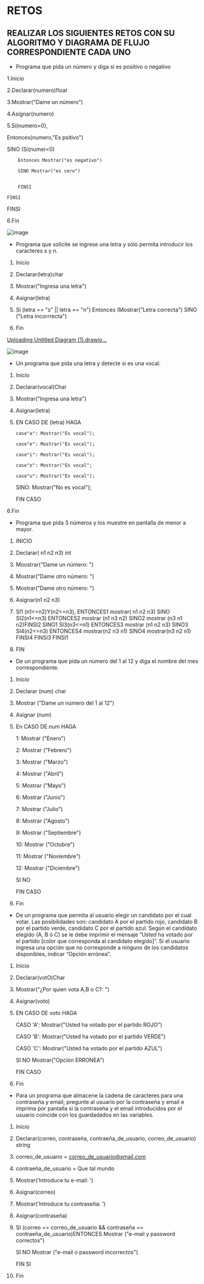 # RETOS
## REALIZAR LOS SIGUIENTES RETOS CON SU ALGORITMO Y DIAGRAMA DE FLUJO CORRESPONDIENTE CADA UNO 

* Programa que pida un número y diga si es positivo o negativo

1.Inicio

2.Declarar(numero)float

3.Mostrar("Dame un número")

4.Asignar(numero)

5.Si(numero>0),
  
  Entonces(numero,"Es psitivo") 
 
  SINO (Si(numer<0)
        
        Entonces Mostrar("es negativo")
        
        SINO Mostrar("es cero")


        FINSI 
    
    FINSI 
  
  FINSI
 
 6.Fin
  
![image](https://user-images.githubusercontent.com/101203503/161176022-bb764430-b3a5-4424-bd97-52e7816c2022.png)





* Programa que solicite se ingrese una letra y sólo permita introducir los caracteres s y n.

1. Inicio

2. Declarar(letra)char  

3. Mostrar("Ingresa una letra")

4. Asignar(letra)

5. Si (letra == "s" || letra == "n") Entonces (Mostrar("Letra correcta") SINO ("Letra incorrrecta")

6. Fin  

[Uploading Untitled Diagram (1).drawio…]()


![image](https://user-images.githubusercontent.com/101203503/161177985-fe4ca862-f041-401d-99ab-86ae1557c111.png)


* Un programa que pida una letra y detecte si es una vocal. 

1. Inicio

2. Declarar(vocal)Char

3. Mostrar("Ingresa una letra")

4. Asignar(letra)

5. EN CASO DE (letra) HAGA      
 
       case"a": Mostrar("Es vocal"); 
       
       case"e": Mostrar("Es vocal"); 
       
       case"i": Mostrar("Es vocal");
       
       case"o": Mostrar("Es vocal";
       
       case"u": Mostrar("Es vocal"); 
   
   SINO: Mostrar("No es vocal");
   
   FIN CASO
   
 6.Fin  
    



* Programa que pida 3 números y los muestre en pantalla de menor a mayor.  

1. INICIO
 
2. Declarar( n1 n2 n3) int

3. Moostrar("Dame un número: ")

4. Mostrar("Dame otro número: ")

5. Mostrar("Dame otro número: ")

6. Asignar(n1 n2 n3)

7. SI1 (n1<=n2)Y(n2<=n3), ENTONCES1 mostrar( n1 n2 n3) SINO SI2(n1<=n3) ENTONCES2 mostrar (n1 n3 n2) SINO2 mostrar (n3 n1 n2)FINSI2 SINO1
SI3(n3<=n1) ENTONCES3 mostrar (n1 n2 n3) SINO3 SI4(n2<=n3) ENTONCES4 mostrar(n2 n3 n1) SINO4 mostrar(n3 n2 n1) FINSI4 FINSI3 FINSI1

8. FIN

* De un programa que pida un número del 1 al 12 y diga el nombre del mes correspondiente.
 
1. Inicio

2. Declarar (num) char

3. Mostrar ("Dame un número del 1 al 12")

4. Asignar (num)

5. En CASO DE num HAGA
   
   1: Mostrar ("Enero")
   
   2: Mostrar ("Febrero")
   
   3: Mostrar ("Marzo")
   
   4: Mostrar ("Abril")
   
   5: Mostrar ("Mayo")
   
   6: Mostrar ("Junio")
   
   7: Mostrar ("Julio")
   
   8: Mostrar ("Agosto")
   
   9: Mostrar ("Septiembre")
   
   10: Mostrar ("Octubre")
   
   11: Mostrar ("Noviembre")
   
   12: Mostrar ("Diciembre")
   
   SI NO   
   
   FIN CASO

6. Fin  


* De un programa que permita al usuario elegir un candidato por el cual votar. Las posibilidades son: candidato A por el partido rojo, candidato B por el partido verde, candidato C por el partido azul. Según el candidato elegido (A, B ó C) se le debe imprimir el mensaje “Usted ha votado por el partido [color que corresponda al candidato elegido]”. Si el usuario ingresa una opción que no corresponde a ninguno de los candidatos disponibles, indicar “Opción errónea”.

1. Inicio

2. Declarar(votO)Char

3. Mostrar("¿Por quien vota A,B o C?: ") 

4. Asignar(voto)

5. EN CASO DE voto HAGA
     
     CASO 'A':  Mostrar("Usted ha votado por el partido ROJO")
     
     CASO 'B':  Mostrar("Usted ha votado por el partido VERDE")
     
     CASO 'C':  Mostrar("Usted ha votado por el partido AZUL")
     
     SI NO  Mostrar("Opción ERRONEA")
     
   FIN CASO  

6. Fin
 


* Para un programa que almacene la cadena de caracteres para una contraseña y email, pregunte al usuario por la contraseña y email e imprima por pantalla si la contraseña y el email introducidos por el usuario coincide con los guardadados en las variables.

 1. Inicio
 
 2. Declarar(correo, contraseña, contraeña_de_usuario, correo_de_usuario) string

 3. correo_de_usuario = correo_de_usuario@xmail.com
 
 4. contraeña_de_usuario = Que tal mundo
 
 5. Mostrar('Introduce tu e-mail: ')
  
 6. Asignar(correo)
 
 7. Mostrar('Introduce tu contraseña: ')

 8. Asignar(contraseña)

 9. SI (correo == correo_de_usuario && contraseña == contraeña_de_usuario)ENTONCES Mostrar ("e-mail y password correctos")

    SI NO Mostrar ("e-mail o password incorrectos")
    
    FIN SI
 
 10. Fin
 




